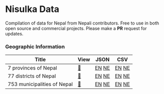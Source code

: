 # Nisulka Data
Compilation of data for Nepal from Nepali contributors. Free to use in both open source and commercial projects. Please make a **PR** request for updates.

### Geographic Information
|Title|View          |JSON       |CSV            |
|-----|--------------|-----------|---------------|
|7 provinces of Nepal|[:link:](/provinces)|[EN](/provinces/provinces-en.json) [NE](/provinces/provinces-ne.json)|[EN](/provinces/provinces-en.csv) [NE](/provinces/provinces-ne.csv)|
|77 districts of Nepal|[:link:](/districts)|[EN](/districts/districts-en.json) [NE](/districts/districts-ne.json)|[EN](/districts/districts-en.csv) [NE](/districts/districts-ne.csv)|
|753 municipalities of Nepal|[:link:](/municipalities)|[EN](/municipalities/municipalities-en.json) [NE](/municipalities/municipalities-ne.json)|[EN](/municipalities/municipalities-en.csv) [NE](/municipalities/municipalities-ne.csv)|
